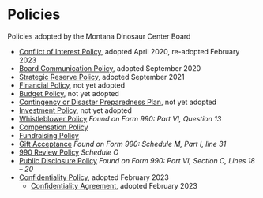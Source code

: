 # Policies

Policies adopted by the Montana Dinosaur Center Board

* [Conflict of Interest Policy](conflict-of-interest-policy.md), adopted April 2020, re-adopted February 2023
* [Board Communication Policy](https://docs.tmdinosaurcenter.org/policies/), adopted September 2020
* [Strategic Reserve Policy](strategic-reserve-policy.md), adopted September 2021
* [Financial Policy](financial-policy.md), not yet adopted
* [Budget Policy](budget-policy.md), not yet adopted
* [Contingency or Disaster Preparedness Plan](contingency-or-disaster-policy.md), not yet adopted
* [Investment Policy](investment-policy.md), not yet adopted
* [Whistleblower Policy](whistleblower-policy.md) _Found on Form 990: Part VI, Question 13_
* [Compensation Policy](./)
* [Fundraising Policy](./)
* [Gift Acceptance](./) _Found on Form 990: Schedule M, Part I, line 31_
* [990 Review Policy](./) _Schedule O_
* [Public Disclosure Policy](./) _Found on Form 990: Part VI, Section C, Lines 18 – 20_
* [Confidentiality Policy](https://docs.tmdinosaurcenter.org/policies-and-info/KHxCR15iKwLXTyQyEIfo/), adopted February 2023
  * [Confidentiality Agreement](confidentiality-policy/board-of-directors-confidentiality-agreement.md), adopted February 2023
